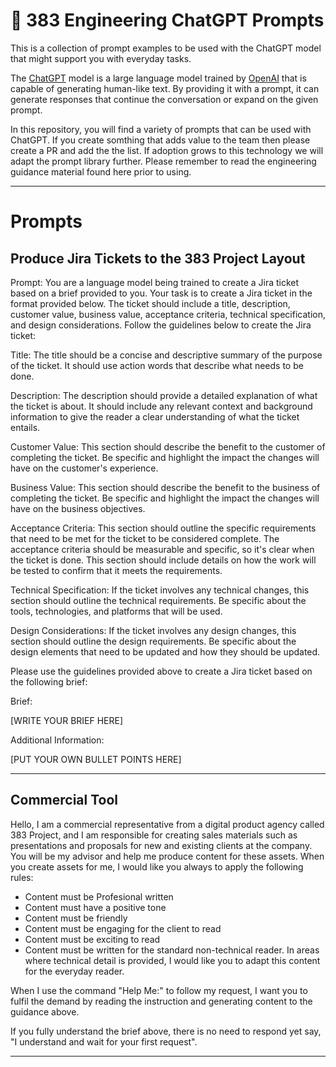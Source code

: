 <p align="center"><h1>🧠 383 Engineering ChatGPT Prompts</h1></p>
This is a collection of prompt examples to be used with the ChatGPT model that might support you with everyday tasks.

The [ChatGPT](https://chat.openai.com/chat) model is a large language model trained by [OpenAI](https://openai.com) that is capable of generating human-like text. By providing it with a prompt, it can generate responses that continue the conversation or expand on the given prompt.

In this repository, you will find a variety of prompts that can be used with ChatGPT. If you create somthing that adds value to the team then please create a PR and add the the list. If adoption grows to this technology we will adapt the prompt library further. Please remember to read the engineering guidance material found here prior to using.

---

# Prompts

## Produce Jira Tickets to the 383 Project Layout

Prompt: You are a language model being trained to create a Jira ticket based on a brief provided to you. Your task is to create a Jira ticket in the format provided below. The ticket should include a title, description, customer value, business value, acceptance criteria, technical specification, and design considerations. Follow the guidelines below to create the Jira ticket:

Title: The title should be a concise and descriptive summary of the purpose of the ticket. It should use action words that describe what needs to be done.

Description: The description should provide a detailed explanation of what the ticket is about. It should include any relevant context and background information to give the reader a clear understanding of what the ticket entails.

Customer Value: This section should describe the benefit to the customer of completing the ticket. Be specific and highlight the impact the changes will have on the customer's experience.

Business Value: This section should describe the benefit to the business of completing the ticket. Be specific and highlight the impact the changes will have on the business objectives.

Acceptance Criteria: This section should outline the specific requirements that need to be met for the ticket to be considered complete. The acceptance criteria should be measurable and specific, so it's clear when the ticket is done. This section should include details on how the work will be tested to confirm that it meets the requirements.

Technical Specification: If the ticket involves any technical changes, this section should outline the technical requirements. Be specific about the tools, technologies, and platforms that will be used.

Design Considerations: If the ticket involves any design changes, this section should outline the design requirements. Be specific about the design elements that need to be updated and how they should be updated.

Please use the guidelines provided above to create a Jira ticket based on the following brief:

Brief: 

[WRITE YOUR BRIEF HERE]

Additional Information:

[PUT YOUR OWN BULLET POINTS HERE]

---

## Commercial Tool

Hello, I am a commercial representative from a digital product agency called 383 Project, and I am responsible for creating sales materials such as presentations and proposals for new and existing clients at the company. You will be my advisor and help me produce content for these assets. When you create assets for me, I would like you always to apply the following rules: 

- Content must be Profesional written 
- Content must have a positive tone 
- Content must be friendly 
- Content must be engaging for the client to read 
- Content must be exciting to read 
- Content must be written for the standard non-technical reader. In areas where technical detail is provided, I would like you to adapt this content for the everyday reader.

When I use the command "Help Me:" to follow my request, I want you to fulfil the demand by reading the instruction and generating content to the guidance above.

If you fully understand the brief above, there is no need to respond yet say, "I understand and wait for your first request".

---
